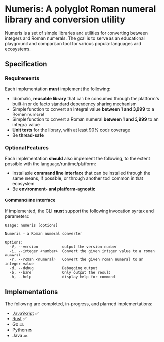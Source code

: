 # Numeris: A polyglot Roman numeral library and conversion utility

Numeris is a set of simple libraries and utilities for converting between
integers and Roman numerals. The goal is to serve as an educational playground
and comparison tool for various popular languages and ecosystems.

## Specification

### Requirements

Each implementation **must** implement the following:

* Idiomatic, **reusable library** that can be consumed through the platform's
  built-in or de facto standard dependency sharing mechanism
* Simple function to convert an integral value **between 1 and 3,999** to a
  Roman numeral
* Simple function to convert a Roman numeral **between 1 and 3,999** to an
  integral value
* **Unit tests** for the library, with at least 90% code coverage
* Be **thread-safe**

### Optional Features

Each implementation **should** also implement the following, to the extent
possible with the language/runtime/platform:

* Installable **command line interface** that can be installed through the same
  means, if possible, or through another tool common in that ecosystem
* Be **environment- and platform-agnostic**

#### Command line interface

If implemented, the CLI **must** support the following invocation syntax and
parameters:

```shell
Usage: numeris [options]

Numeris - a Roman numeral converter

Options:
  -V, --version           output the version number
  -i, --integer <number>  Convert the given integer value to a roman numeral
  -r, --roman <numeral>   Convert the given roman numeral to an integer value
  -d, --debug             Debugging output
  -b, --bare              Only output the result
  -h, --help              display help for command
```

## Implementations

The following are completed, in-progress, and planned implementations:

* [JavaScript](javascript/README.md) :white_check_mark:
* [Rust](rust/README.md) :white_check_mark:
* Go :soon:
* Python :soon:
* Java :soon:
